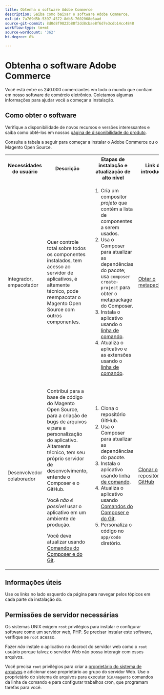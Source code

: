 ```yaml
---
title: Obtenha o software Adobe Commerce
description: Saiba como baixar o software Adobe Commerce.
exl-id: 7a769d5b-5397-4572-8db5-7602068e6aad
source-git-commit: 8d0d8f9822b88f2dd8cbae8f6d7e3cdb14cc4848
workflow-type: tm+mt
source-wordcount: '362'
ht-degree: 0%

---
```


# Obtenha o software Adobe Commerce

Você está entre os 240.000 comerciantes em todo o mundo que confiam em nosso software de comércio eletrônico. Coletamos algumas informações para ajudar você a começar a instalação.

## Como obter o software

Verifique a disponibilidade de novos recursos e versões interessantes e saiba como obtê-los em nossos [página de disponibilidade do produto](https://devdocs.magento.com/release/availability.html).

Consulte a tabela a seguir para começar a instalar o Adobe Commerce ou o Magento Open Source.

<table>
    <tbody>
        <tr>
            <th>Necessidades do usuário</th>
            <th>Descrição</th>
            <th>Etapas de instalação e atualização de alto nível</th>
            <th>Link de introdução</th>
        </tr>
    <tr>
        <td><p>Integrador, empacotador</p></td>
        <td><p>Quer controle total sobre todos os componentes instalados, tem acesso ao servidor de aplicativos, é altamente técnico, pode reempacotar o Magento Open Source com outros componentes.</p>
        </td>
        <td><ol><li>Cria um compositor <em>projeto</em> que contém a lista de componentes a serem usados.</li>
            <li>Usa o Composer para atualizar as dependências do pacote; usa <code>composer create-project</code> para obter o metapackage do Composer.</li>
            <li>Instala o aplicativo usando o <a href="../advanced.md">linha de comando</a>.</li>
        <li>Atualiza o aplicativo e as extensões usando o  <a href="../../upgrade/implementation/perform-upgrade.md">linha de comando</a>.</li></ol></td>
        <td><p><a href="../composer.md">Obter o metapackage</a></p></td>
    </tr>
    <tr>
        <td><p>Desenvolvedor colaborador</p></td>
        <td><p>Contribui para a base de código do Magento Open Source, para a criação de bugs de arquivos e para a personalização do aplicativo. Altamente técnico, tem seu próprio servidor de desenvolvimento, entende o Composer e o GitHub.</p>
            <p>Você <em>não é possível</em> usar o aplicativo em um ambiente de produção.</p>
      <p>Você deve atualizar usando <a href="../../upgrade/developer/git-installs.md">Comandos do Composer e do Git</a>.</p></td>
        <td><ol><li>Clona o repositório GitHub.</li>
            <li>Usa o Composer para atualizar as dependências do pacote.</li>
            <li>Instala o aplicativo usando <a href="../advanced.md">linha de comando</a>.</li>
            <li>Atualiza o aplicativo usando <a href="../../upgrade/developer/git-installs.md">Comandos do Composer e do Git</a>.</li>
            <li>Personaliza o código no <code>app/code</code> diretório.</li></ol></td>
        <td><p><a href="https://developer.adobe.com/commerce/contributor/guides/install/clone-repository/">Clonar o repositório GitHub</a></p></td>
    </tr>
    </tbody>
</table>

## Informações úteis

Use os links no lado esquerdo da página para navegar pelos tópicos em cada parte da instalação do.

## Permissões de servidor necessárias

Os sistemas UNIX exigem `root` privilégios para instalar e configurar software como um servidor web, PHP. Se precisar instalar este software, verifique se `root` acesso.

Fazer *não* instale o aplicativo no docroot do servidor web como o `root` usuário porque talvez o servidor Web não possa interagir com esses arquivos.

Você precisa `root` privilégios para criar a [proprietário do sistema de arquivos](file-system/overview.md) e adicionar esse proprietário ao grupo do servidor Web. Use o proprietário do sistema de arquivos para executar `bin/magento` comandos da linha de comando e para configurar trabalhos cron, que programam tarefas para você.
